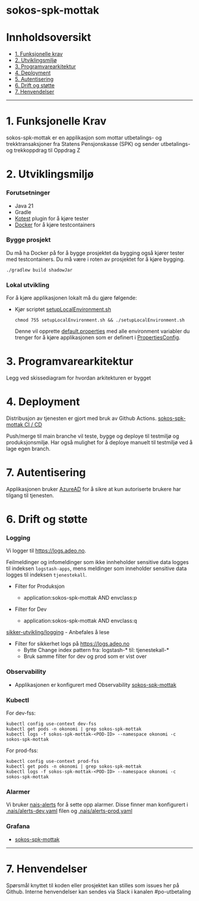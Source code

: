 # sokos-spk-mottak

# Innholdsoversikt

* [1. Funksjonelle krav](#1-funksjonelle-krav)
* [2. Utviklingsmiljø](#2-utviklingsmiljø)
* [3. Programvarearkitektur](#3-programvarearkitektur)
* [4. Deployment](#4-deployment)
* [5. Autentisering](#5-autentisering)
* [6. Drift og støtte](#6-drift-og-støtte)
* [7. Henvendelser](#7-henvendelser)

---

# 1. Funksjonelle Krav

sokos-spk-mottak er en applikasjon som mottar utbetalings- og trekktransaksjoner fra Statens Pensjonskasse (SPK) og sender utbetalings- og trekkoppdrag til Oppdrag Z

# 2. Utviklingsmiljø

### Forutsetninger

* Java 21
* Gradle
* [Kotest](https://plugins.jetbrains.com/plugin/14080-kotest) plugin for å kjøre tester
* [Docker](https://www.docker.com/) for å kjøre testcontainers

### Bygge prosjekt

Du må ha Docker på for å bygge prosjektet da bygging også kjører tester med testcontainers.
Du må være i roten av prosjektet for å kjøre bygging.

```
./gradlew build shadowJar
```

### Lokal utvikling

For å kjøre applikasjonen lokalt må du gjøre følgende:

- Kjør scriptet [setupLocalEnvironment.sh](setupLocalEnvironment.sh)
  ```
  chmod 755 setupLocalEnvironment.sh && ./setupLocalEnvironment.sh
  ```
  Denne vil opprette [default.properties](defaults.properties) med alle environment variabler du trenger for å kjøre
  applikasjonen som er definert i [PropertiesConfig](src/main/kotlin/no/nav/sokos/spk.mottak/config/PropertiesConfig.kt).

# 3. Programvarearkitektur

Legg ved skissediagram for hvordan arkitekturen er bygget

# 4. Deployment

Distribusjon av tjenesten er gjort med bruk av Github Actions.
[sokos-spk-mottak CI / CD](https://github.com/navikt/sokos-spk-mottak/actions)

Push/merge til main branche vil teste, bygge og deploye til testmiljø og produksjonsmiljø.
Har også mulighet for å deploye manuelt til testmiljø ved å lage egen branch.

# 7. Autentisering

Applikasjonen bruker [AzureAD](https://docs.nais.io/security/auth/azure-ad/) for å sikre at kun autoriserte brukere har tilgang til tjenesten.

# 6. Drift og støtte

### Logging

Vi logger til https://logs.adeo.no.

Feilmeldinger og infomeldinger som ikke innheholder sensitive data logges til indeksen `logstash-apps`, mens meldinger
som inneholder sensitive data logges til indeksen `tjenestekall`.

- Filter for Produksjon
    * application:sokos-spk-mottak AND envclass:p

- Filter for Dev
    * application:sokos-spk-mottak AND envclass:q

[sikker-utvikling/logging](https://sikkerhet.nav.no/docs/sikker-utvikling/logging) - Anbefales å lese

- Filter for sikkerhet logs på https://logs.adeo.no
    * Bytte Change index pattern fra: logstash-* til: tjenestekall-*
    * Bruk samme filter for dev og prod som er vist over

### Observability

- Applikasjonen er konfigurert med Observability
[sokos-spk-mottak](https://logs.adeo.no/app/apm/services/sokos-spk-mottak/overview?comparisonEnabled=true&environment=ENVIRONMENT_ALL&kuery=&latencyAggregationType=avg&offset=1d&rangeFrom=now-15m&rangeTo=now&serviceGroup=&transactionType=request)

### Kubectl

For dev-fss:

```shell script
kubectl config use-context dev-fss
kubectl get pods -n okonomi | grep sokos-spk-mottak
kubectl logs -f sokos-spk-mottak-<POD-ID> --namespace okonomi -c sokos-spk-mottak
```

For prod-fss:

```shell script
kubectl config use-context prod-fss
kubectl get pods -n okonomi | grep sokos-spk-mottak
kubectl logs -f sokos-spk-mottak-<POD-ID> --namespace okonomi -c sokos-spk-mottak
```

### Alarmer

Vi bruker [nais-alerts](https://doc.nais.io/observability/alerts) for å sette opp alarmer.
Disse finner man konfigurert i [.nais/alerts-dev.yaml](.nais/alerts-dev.yaml) filen og [.nais/alerts-prod.yaml](.nais/alerts-prod.yaml)

### Grafana

- [sokos-spk-mottak](https://grafana.nav.cloud.nais.io/d/fdrtp6qv623ggf/sokos-spk-mottak?orgId=1&refresh=30s)

---

# 7. Henvendelser

Spørsmål knyttet til koden eller prosjektet kan stilles som issues her på Github.
Interne henvendelser kan sendes via Slack i kanalen #po-utbetaling

